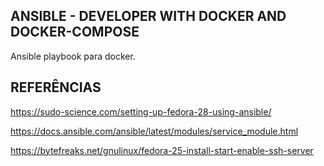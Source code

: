 ## ANSIBLE - DEVELOPER WITH DOCKER AND DOCKER-COMPOSE

Ansible playbook para docker.

## REFERÊNCIAS

https://sudo-science.com/setting-up-fedora-28-using-ansible/

https://docs.ansible.com/ansible/latest/modules/service_module.html

https://bytefreaks.net/gnulinux/fedora-25-install-start-enable-ssh-server